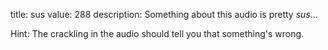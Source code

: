 title: sus
value: 288
description: Something about this audio is pretty *sus*...

Hint: The crackling in the audio should tell you that something's wrong.